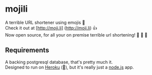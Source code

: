 # mojili

A terrible URL shortener using emojis 🎂   
Check it out at [http://moji.li] (http://moji.li) 👍   
Now open source, for all your on premise terrible url shortening! 🎉 🎉 🎉  

## Requirements

A backing postgresql database, that's pretty much it.  
Designed to run on [Heroku](https://heroku.com) (💖), but it's really just a [node.js](nodejs.org) app.


